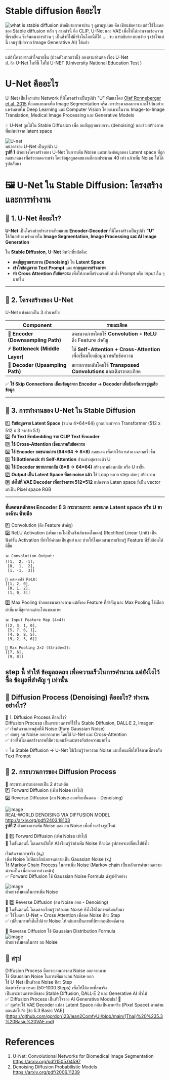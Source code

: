 # Stable diffusion คืออะไร

![what is stable diffusion](image-4.png)
 ถ้าอธิบายภาษาบ้าน ๆ ดูตามรูปเลย คือ เขียนข้อความ แล้วใช้โมเดล ของ Stable diffusion  หลัก ๆ สามตัวนี้ คือ CLIP, U-Net และ VAE
 เพื่อให้ได้ภาพจากข้อความที่เราเขียน ซึ่งจินตนาการล้วน ๆ เป็นสิ่งที่ไม่มีจริงในโลกนี้ก็ได้ .... จบ การอธิบาย แบบง่าย ๆ เข้าใจแค่นี้ เจนรูป(ย่อจาก Image Generative AI) ได้แล้ว

---
แต่ถ้าใครอยากเข้าใจมากขึ้น (ปวดหัวมากกว่านี้) ลองตามอ่านต่อ เรื่อง U-Net <br>
ป. ลิง U-Net ในที่นี้ ไม่ใช่ U-NET (University National Education Test )  <br>

# U-Net คืออะไร <br>
U-Net เป็นโครงข่าย Network ที่มีโครงสร้างเป็นรูปตัว "U" พัฒนาโดย [Olaf Ronneberger et al. 2015](https://arxiv.org/abs/1505.04597) ที่ออกแบบมาเพื่อ Image Segmentation หรือ การประมวลผลภาพ และใช้กันอย่างแพร่หลายใน Deep Learning และ Computer Vision โดยเฉพาะในงาน Image-to-Image Translation, Medical Image Processing และ Generative Models <br>

💡 U-Net ถูกใช้ใน Stable Diffusion เพื่อ ลบสัญญาณรบกวน (denoising) และช่วยสร้างภาพที่แม่นยำจาก latent space <br>

![U-net](image-9.png) <br>
หน้าตาของ U-Net เป็นรูปตัว U  <br>
**รูปที่ 1** ตัวอย่างโครงสร้างของ U-Net ในการเพิ่ม Noise และแปลงข้อมูลของ Latent space ที่ถูกลดขนาดลง เพื่อช่วยลดความจำ โดยข้อมูลถูกลดขนาดเล็กลงประมาณ 40 เท่า แล้วเพิ่ม Noise ให้ได้รูปกลับมา <br>

# 🖼️ **U-Net ใน Stable Diffusion: โครงสร้างและการทำงาน** <br>

## **📌 1. U-Net คืออะไร?** <br>
**U-Net** เป็นโครงข่ายประสาทเทียมแบบ **Encoder-Decoder** ที่มีโครงสร้างเป็นรูปตัว **"U"**   <br>
ใช้กันอย่างแพร่หลายใน **Image Segmentation, Image Processing และ AI Image Generation**   <br>

ใน **Stable Diffusion**, **U-Net** มีหน้าที่หลักคือ: <br>
- **ลดสัญญาณรบกวน (Denoising)** ใน **Latent Space** <br>
- **เข้าใจข้อมูลจาก Text Prompt** และ **ควบคุมการสร้างภาพ** <br>
- **ทำ Cross Attention กับข้อความ** เพื่อให้ภาพที่สร้างตรงกับคำสั่ง Prompt หรือ Input อื่น ๆ มากขึ้น <br>

---

## **📌 2. โครงสร้างของ U-Net** <br>
U-Net แบ่งออกเป็น 3 ส่วนหลัก: <br>

| **Component**  | **รายละเอียด** |
|--------------|----------------|
| **🔻 Encoder (Downsampling Path)** | ลดขนาดภาพโดยใช้ **Convolution + ReLU** ดึง Feature สำคัญ |
| **⚡ Bottleneck (Middle Layer)** | ใช้ **Self-Attention + Cross-Attention** เพื่อเชื่อมโยงข้อมูลภาพกับข้อความ |
| **🔺 Decoder (Upsampling Path)** | ขยายภาพกลับโดยใช้ **Transposed Convolutions** และเติมรายละเอียด |

✅ **ใช้ Skip Connections เชื่อมข้อมูลจาก Encoder → Decoder เพื่อป้องกันการสูญเสียข้อมูล** <br>

---

## **📌 3. การทำงานของ U-Net ใน Stable Diffusion**
1️⃣ **รับข้อมูลจาก Latent Space** (ขนาด 4×64×64) ถูกแปลงมาจาก Transformer (512 x 512 x 3 จากข้อ 5.1)  <br>
2️⃣ **รับ Text Embedding จาก CLIP Text Encoder**  <br>
3️⃣ **ใช้ Cross-Attention เชื่อมภาพกับข้อความ**  <br>
4️⃣ **ใช้ Encoder ลดขนาดภาพ (64×64 → 8×8)** ลดขนาด เพื่อทำให้การคำควณรวดเร็วขึ้น <br> 
5️⃣ **ใช้ Bottleneck ทำ Self-Attention** ส่วนล่างสุดของตัว U <br> 
6️⃣ **ใช้ Decoder ขยายภาพกลับ (8×8 → 64×64)** สร้างภาพย้อนกลับ หรือ U ขาขึ้น  <br>
7️⃣ **Output เป็น Latent Space ที่ลด noise แล้ว** ใช้ Loop หลาย step ค่อยๆ สร้างภาพ <br>
8️⃣ **ส่งไปที่ VAE Decoder เพื่อสร้างภาพ 512×512** แปลงจาก Laten space ที่เป็น vector มาเป็น Pixel space RGB <br>

---
### ขั้นตอนหลักของ Encoder มี 3 กระบวนการ: ลดขนาด Latent space หรือ U ขาลงด้าน ซ้ายมือ <br>
1️⃣ Convolution (ดึง Feature สำคัญ) <br>
2️⃣ ReLU Activation (เพิ่มความไม่เป็นเชิงเส้นของโมเดล)  (Rectified Linear Unit) เป็นฟังก์ชัน Activation ที่ทำให้ค่าลบเป็นศูนย์ และ ช่วยให้โมเดลสามารถเรียนรู้ Feature ที่ซับซ้อนได้ดีขึ้น <br>
```
📊 Convolution Output:
[[1,  2, -1],
 [0,  1,  2],
 [1, -1,  3]]

🚀 หลังจากใช้ ReLU:
[[1, 2, 0],
 [0, 1, 2],
 [1, 0, 3]]
```


3️⃣ Max Pooling ช่วยลดขนาดของภาพ แต่ยังคง Feature ที่สำคัญ และ Max Pooling ใช้เลือกค่าที่มากที่สุดจากแต่ละโซนของภาพ  <br>
```
📊 Input Feature Map (4×4):
[[2, 3, 1, 0],
 [5, 7, 6, 1],
 [4, 6, 8, 5],
 [9, 2, 3, 6]]

🚀 Max Pooling 2×2 (Stride=2):
[[7, 6],
 [9, 8]]
```
step นี้ ทำให้ ข้อมูลลดลง เพื่อความเร็วในการคำนวณ แต่ยังไงไว้ซื้อ ข้อมูลที่สำคัญ ๆ เท่านั้น
---
## 📌 Diffusion Process (Denoising) คืออะไร? ทำงานอย่างไร? 
📜 1. Diffusion Process คืออะไร? <br>
Diffusion Process เป็นกระบวนการที่ใช้ใน Stable Diffusion, DALL·E 2, Imagen <br>
✅ เริ่มต้นจากภาพสุ่มที่มี Noise (Pure Gaussian Noise) <br>
✅ ค่อยๆ ลบ Noise ออกจากภาพ โดยใช้ U-Net และ Cross-Attention <br>
✅ ช่วยให้โมเดลสร้างภาพที่มีความคมชัดและตรงกับข้อความมากขึ้น <br>

💡 ใน Stable Diffusion → U-Net ใช้เรียนรู้ว่าควรลบ Noise แบบไหนเพื่อให้ได้ภาพที่ตรงกับ Text Prompt <br>

## 📜 2. กระบวนการของ Diffusion Process <br>
🔹 กระบวนการแบ่งออกเป็น 2 ส่วนหลัก <br>
1️⃣ Forward Diffusion (เพิ่ม Noise เข้าไป) <br>
2️⃣ Reverse Diffusion (ลบ Noise ออกทีละขั้นตอน - Denoising) <br>

![image](https://github.com/user-attachments/assets/adee9b67-c97c-480c-b495-f3e7ceed390c) <br>
REAL-WORLD DENOISING VIA DIFFUSION MODEL http://arxiv.org/pdf/2403.18103 <br>
**รูปที่ 2** ตัวอย่างการเพิ่ม Noise และ ลบ Noise เพื่อที่จะสร้างรูปใหม่

🔹 1️⃣ Forward Diffusion (เพิ่ม Noise เข้าไป) <br>
📌 ในขั้นตอนนี้ โมเดลจะฝึกให้ AI เรียนรู้ว่าถ้าเพิ่ม Noise ทีละนิด รูปภาพจะเปลี่ยนไปยังไง <br>

เริ่มต้นจากภาพจริง (x₀) <br>
เพิ่ม Noise ไปทีละเล็กน้อยจนกลายเป็น Gaussian Noise (xₜ) <br>
ใช้ [Markov Chain Process](https://www.wikiwand.com/en/articles/Markov_chain) ในการเพิ่ม Noise (Markov chain เป็นหลักการคำนวณความน่าจะเป็น เพื่อคาดการล่วงหน้า) <br>
✅ Forward Diffusion ใช้ Gaussian Noise Formula ดังรูปตัวอย่าง <br>

![image](https://github.com/user-attachments/assets/48d40ba9-1ac4-4e42-88b7-b5ca826013db) <br>
ตัวอย่างโมเดลในการเพิ่ม Noise <br>

🔹 2️⃣ Reverse Diffusion (ลบ Noise ออก - Denoising) <br>
📌 ในขั้นตอนนี้ โมเดลจะเรียนรู้ว่าต้องลบ Noise ยังไงให้ได้ภาพเดิมกลับมา <br>
✅ ใช้โมเดล U-Net + Cross Attention เพื่อลด Noise ทีละ Step <br>
✅ เปลี่ยนภาพที่เต็มไปด้วย Noise ให้กลับมาเป็นภาพที่มีรายละเอียดชัดเจน <br>

📌 Reverse Diffusion ใช้ Gaussian Distribution Formula<br>
![image](https://github.com/user-attachments/assets/e8ed8422-14e5-4ab3-bc9c-e7c43103639b) <br>
ตัวอย่างโมเดลในการ ลบ Noise <br>

## 📜  สรุป <br>
Diffusion Process คือกระบวนการลบ Noise ออกจากภาพ <br>
ใช้ Gaussian Noise ในการเพิ่มและลบ Noise ออก <br>
ใช้ U-Net เป็นตัวลบ Noise ทีละ Step <br>
ต้องทำซ้ำหลายรอบ (50-1000 Steps) เพื่อให้ได้ภาพที่สมจริง <br>
เป็นกระบวนการหลักของ Stable Diffusion, DALL·E 2 และ Generative AI ทั่วไป <br>
✅ Diffusion Process เป็นหัวใจของ AI Generative Models! 🚀 <br>
✅ สุดท้ายใช้ VAE Decoder แปลง Latent Space กลับเป็นภาพจริง (Pixel Space) ตามอ่าน ตอนต่อไปจ้า [ข้อ 5.3 Basic VAE] (https://github.com/gordon123/lean2ComfyUI/blob/main/(Thai)%20%235.3%20Basic%20VAE.md)

# References
1. U-Net: Convolutional Networks for Biomedical Image Segmentation https://arxiv.org/pdf/1505.04597 
2. Denoising Diffusion Probabilistic Models https://arxiv.org/pdf/2006.11239
